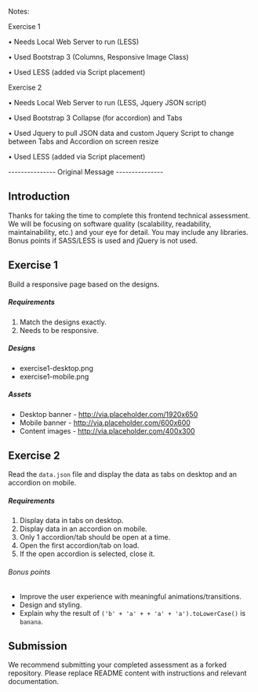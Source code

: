 Notes:

Exercise 1

• Needs Local Web Server to run (LESS)

• Used Bootstrap 3 (Columns, Responsive Image Class)

• Used LESS (added via Script placement)

Exercise 2

• Needs Local Web Server to run (LESS, Jquery JSON script)

• Used Bootstrap 3 Collapse (for accordion) and Tabs

• Used Jquery to pull JSON data and custom Jquery Script to change between Tabs and Accordion on screen resize

• Used LESS (added via Script placement)

--------------- Original Message ---------------

Introduction
---
Thanks for taking the time to complete this frontend technical assessment. We will be focusing on software quality (scalability, readability, maintainability, etc.) and your eye for detail. You may include any libraries. Bonus points if SASS/LESS is used and jQuery is not used.

Exercise 1
---
Build a responsive page based on the designs.

##### Requirements
1. Match the designs exactly.
2. Needs to be responsive.

##### Designs
* exercise1-desktop.png
* exercise1-mobile.png

##### Assets
* Desktop banner - http://via.placeholder.com/1920x650
* Mobile banner - http://via.placeholder.com/600x600
* Content images - http://via.placeholder.com/400x300

Exercise 2
---
Read the `data.json` file and display the data as tabs on desktop and an accordion on mobile.

##### Requirements
1. Display data in tabs on desktop.
2. Display data in an accordion on mobile.
3. Only 1 accordion/tab should be open at a time.
4. Open the first accordion/tab on load.
5. If the open accordion is selected, close it.

###### Bonus points
* Improve the user experience with meaningful animations/transitions.
* Design and styling.
* Explain why the result of `('b' + 'a' + + 'a' + 'a').toLowerCase()` is `banana`.

Submission
---
We recommend submitting your completed assessment as a forked repository. Please replace README content with instructions and relevant documentation.
